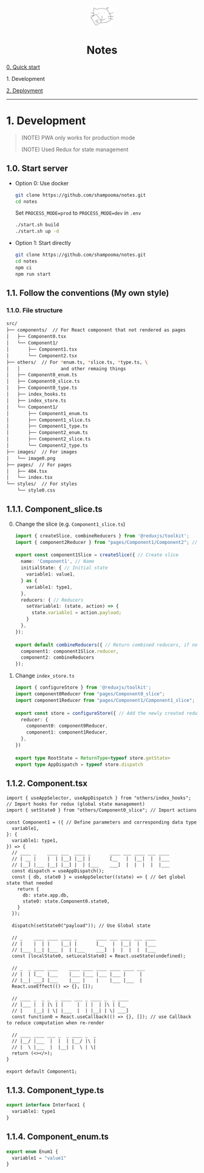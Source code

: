 <p align="center">
  <img alt="" src="../src/images/icon.png" width="60" />
</p>

<h1 align="center">Notes</h1>

[0. Quick start](../README.md)

<span>1. Development</span>

[2. Deployment](./deployment.md)

---

<h1 id="1.">1. Development</h1>

> (NOTE) PWA only works for production mode
>
> (NOTE) Used Redux for state management

<h2>1.0. Start server</h2>

- Option 0: Use docker

  ```bash
  git clone https://github.com/shampooma/notes.git
  cd notes
  ```

  Set `PROCESS_MODE=prod` to `PROCESS_MODE=dev` in `.env`

  ```bash
  ./start.sh build
  ./start.sh up -d
  ```

- Option 1: Start directly

  ```bash
  git clone https://github.com/shampooma/notes.git
  cd notes
  npm ci
  npm run start
  ```

<h2>1.1. Follow the conventions (My own style)</h2>

<h3>1.1.0. File structure</h3>

```bash
src/
├── components/  // For React component that not rendered as pages
│   ├── Component0.tsx
│   └── Component1/
│       ├── Component1.tsx
│       └── Component2.tsx
├── others/  // For *enum.ts, *slice.ts, *type.ts, \
│   │               and other remaing things
│   ├── Component0_enum.ts
│   ├── Component0_slice.ts
│   ├── Component0_type.ts
│   ├── index_hooks.ts
│   ├── index_store.ts
│   └── Component1/
│       ├── Component1_enum.ts
│       ├── Component1_slice.ts
│       ├── Component1_type.ts
│       ├── Component2_enum.ts
│       ├── Component2_slice.ts
│       └── Component2_type.ts
├── images/  // For images
│   └── image0.png
├── pages/  // For pages
│   ├── 404.tsx
│   └── index.tsx
└── styles/  // For styles
    └── style0.css
```

<h2>1.1.1. Component_slice.ts</h2>

0. Change the slice (e.g. `Component1_slice.ts`)
    ```ts
    import { createSlice, combineReducers } from '@reduxjs/toolkit';
    import { component2Reducer } from "pages/Component1/Component2"; // Import reducers in same directory (Only for the head in the directory)

    export const component1Slice = createSlice({ // Create slice
      name: 'Component1', // Name
      initialState: { // Initial state
        variable1: value1,
      } as {
        variable1: type1,
      },
      reducers: { // Reducers
        setVariable1: (state, action) => {
          state.variable1 = action.payload;
        }
      },
    });

    export default combineReducers({ // Return combined reducers, if not the head of directory, just return a reducer is ok
      component1: component1Slice.reducer,
      component2: combineReducers
    });
    ```

1. Change `index_store.ts`

    ```ts
    import { configureStore } from '@reduxjs/toolkit';
    import component0Reducer from "pages/Component0_slice";
    import component1Reducer from "pages/Component1/Component1_slice"; // Import newly created slice

    export const store = configureStore({ // Add the newly created reducer
      reducer: {
        component0: component0Reducer,
        component1: component1Reducer,
      },
    })

    export type RootState = ReturnType<typeof store.getState>
    export type AppDispatch = typeof store.dispatch
    ```

<h2>1.1.2. Component.tsx</h2>

```tsx
import { useAppSelector, useAppDispatch } from "others/index_hooks"; // Import hooks for redux (global state management)
import { setState0 } from "others/Component0_slice"; // Import actions

const Component1 = ({ // Define parameters and corresponding data type
  variable1,
}: {
  variable1: type1,
}) => {
  // ____ _    ____ ___  ____ _       ____ ___ ____ ___ ____
  // | __ |    |  | |__] |__| |       [__   |  |__|  |  |___
  // |__] |___ |__| |__] |  | |___    ___]  |  |  |  |  |___
  const dispatch = useAppDispatch();
  const { db, state0 } = useAppSelector((state) => { // Get global state that needed
    return {
      db: state.app.db,
      state0: state.Component0.state0,
    }
  });

  dispatch(setState0("payload")); // Use Global state

  // _    ____ ____ ____ _       ____ ___ ____ ___ ____
  // |    |  | |    |__| |       [__   |  |__|  |  |___
  // |___ |__| |___ |  | |___    ___]  |  |  |  |  |___
  const [localState0, setLocalState0] = React.useState(undefined);

  // _  _ ____ ____    ____ ____ ____ ____ ____ ___
  // |  | [__  |___    |___ |___ |___ |___ |     |
  // |__| ___] |___    |___ |    |    |___ |___  |
  React.useEffect(() => {}, []);

  // ____ _  _ _  _ ____ ___ _ ____ _  _ ____
  // |___ |  | |\ | |     |  | |  | |\ | [__
  // |    |__| | \| |___  |  | |__| | \| ___]
  const function0 = React.useCallback(() => {}, []); // use Callback to reduce computation when re-render

  // ____ ____ ___ _  _ ____ _  _
  // |__/ |___  |  |  | |__/ |\ |
  // |  \ |___  |  |__| |  \ | \|
  return (<></>);
}

export default Component1;
```

<h2>1.1.3. Component_type.ts</h2>

```ts
export interface Interface1 {
  variable1: type1
}
```

<h2>1.1.4. Component_enum.ts</h2>

```ts
export enum Enum1 {
  variable1 = "value1"
}
```
